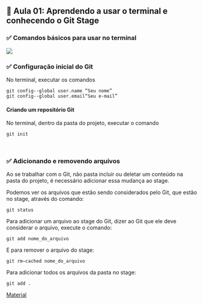 ## 📝 Aula 01: Aprendendo a usar o terminal e conhecendo o Git Stage

### ✅ Comandos básicos para usar no terminal

<img src="./img/img-01.jpg">

### ✅ Configuração inicial do Git

No terminal, executar os comandos

```
git config--global user.name “Seu nome”
git config--global user.email“Seu e-mail”
```

#### Criando um repositório Git

No terminal, dentro da pasta do projeto, executar o comando

```
git init
```

<br>

### ✅ Adicionando e removendo arquivos

Ao se trabalhar com o Git, não pasta incluir ou deletar um conteúdo na pasta do projeto, é necessário adicionar essa mudança ao stage.

Podemos ver os arquivos que estão sendo considerados pelo Git, que estão no stage, através do comando:

```
git status
```

Para adicionar um arquivo ao stage do Git, dizer ao Git que ele deve considerar o arquivo, execute o comando:

```
git add nome_do_arquivo
```

E para remover o arquivo do stage:

```
git rm—cached nome_do_arquivo
```

Para adicionar todos os arquivos da pasta no stage:

```
git add .
```

[Material](./Aprenda%20a%20usar%20o%20terminal%20e%20conheça%20o%20Git%20Stage.pdf)
